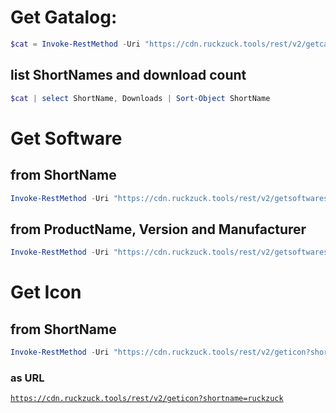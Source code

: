 # Get Gatalog:
```powershell 
$cat = Invoke-RestMethod -Uri "https://cdn.ruckzuck.tools/rest/v2/getcatalog"
```

## list ShortNames and download count
```powershell 
$cat | select ShortName, Downloads | Sort-Object ShortName
```

# Get Software
## from ShortName
```powershell 
Invoke-RestMethod -Uri "https://cdn.ruckzuck.tools/rest/v2/getsoftwares?shortname=sccmclictr"
```

## from ProductName, Version and Manufacturer
```powershell 
Invoke-RestMethod -Uri "https://cdn.ruckzuck.tools/rest/v2/getsoftwares?name=ruckzuck&ver=1.6.2.14&man=Zander%20Tools"
```

# Get Icon 

## from ShortName
```powershell 
Invoke-RestMethod -Uri "https://cdn.ruckzuck.tools/rest/v2/geticon?shortname=ruckzuck"
```

### as URL
[`https://cdn.ruckzuck.tools/rest/v2/geticon?shortname=ruckzuck`](https://cdn.ruckzuck.tools/rest/v2/geticon?shortname=ruckzuck)